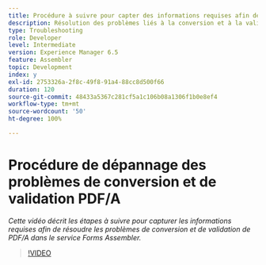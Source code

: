 ```yaml
---
title: Procédure à suivre pour capter des informations requises afin de résoudre les problèmes liés au PDF/A
description: Résolution des problèmes liés à la conversion et à la validation d’Assembler
type: Troubleshooting
role: Developer
level: Intermediate
version: Experience Manager 6.5
feature: Assembler
topic: Development
index: y
exl-id: 2753326a-2f8c-49f8-91a4-88cc8d500f66
duration: 120
source-git-commit: 48433a5367c281cf5a1c106b08a1306f1b0e8ef4
workflow-type: tm+mt
source-wordcount: '50'
ht-degree: 100%

---
```


# Procédure de dépannage des problèmes de conversion et de validation PDF/A

*Cette vidéo décrit les étapes à suivre pour capturer les informations requises afin de résoudre les problèmes de conversion et de validation de PDF/A dans le service Forms Assembler.*

>[!VIDEO](https://video.tv.adobe.com/v/3439194?quality=12&learn=on&captions=fre_fr)

